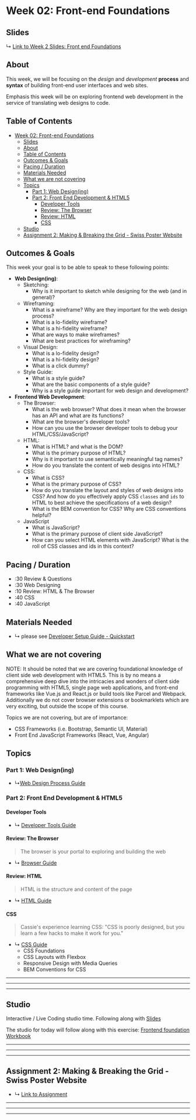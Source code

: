 # Week 02: Front-end Foundations

## Slides


↳ [Link to Week 2 Slides: Front end Foundations](#)

## About

This week, we will be focusing on the *design* and *development* **process** and **syntax** of building front-end user
interfaces and web sites.

Emphasis this week will be on exploring frontend web development in the service of translating web designs to code.

## Table of Contents

- [Week 02: Front-end Foundations](#week-02-front-end-foundations)
    - [Slides](#slides)
    - [About](#about)
    - [Table of Contents](#table-of-contents)
    - [Outcomes & Goals](#outcomes--goals)
    - [Pacing / Duration](#pacing--duration)
    - [Materials Needed](#materials-needed)
    - [What we are not covering](#what-we-are-not-covering)
    - [Topics](#topics)
        - [Part 1: Web Design(ing)](#part-1-web-designing)
        - [Part 2: Front End Development & HTML5](#part-2-front-end-development--html5)
            - [Developer Tools](#developer-tools)
            - [Review: The Browser](#review-the-browser)
            - [Review: HTML](#review-html)
            - [CSS](#css)
    - [Studio](#studio)
    - [Assignment 2: Making & Breaking the Grid - Swiss Poster Website](#assignment-2-making--breaking-the-grid---swiss-poster-website)

## Outcomes & Goals

This week your goal is to be able to speak to these following points:

* **Web Design(ing)**:
    * Sketching:
        * Why is it important to sketch while designing for the web (and in general)?
    * Wireframing:
        * What is a wireframe? Why are they important for the web design process?
        * What is a lo-fidelity wireframe?
        * What is a hi-fidelity wireframe?
        * What are ways to make wireframes?
        * What are best practices for wireframing?
    * Visual Design:
        * What is a lo-fidelity design?
        * What is a hi-fidelity design?
        * What is a click dummy?
    * Style Guide:
        * What is a style guide?
        * What are the basic components of a style guide?
        * Why is a style guide important for web design and development?
* **Frontend Web Development**:
    * The Browser:
        * What is the web browser? What does it mean when the browser has an API and what are its functions?
        * What are the browser's developer tools?
        * How can you use the browser developer tools to debug your HTML/CSS/JavaScript?
    * HTML:
        * What is HTML? and what is the DOM?
        * What is the primary purpose of HTML?
        * Why is it important to use semantically meaningful tag names?
        * How do you translate the content of web designs into HTML?
    * CSS:
        * What is CSS?
        * What is the primary purpose of CSS?
        * How do you translate the layout and styles of web designs into CSS? And how do you effectively apply CSS
          `classes` and `ids` to HTML to best achieve the specifications of a web design?
        * What is the BEM convention for CSS? Why are CSS conventions helpful?
    * JavaScript
        * What is JavaScript?
        * What is the primary purpose of client side JavaScript?
        * How can you select HTML elements with JavaScript? What is the roll of CSS classes and ids in this context?

## Pacing / Duration

- :30 Review & Questions
- :30 Web Designing
- :10 Review: HTML & The Browser
- :40 CSS
- :40 JavaScript

## Materials Needed

* ↳ please see [Developer Setup Guide - Quickstart](../guides/developer-setup-guide.md#quickstart)

## What we are not covering

NOTE: It should be noted that we are covering foundational knowledge of client side web development with HTML5. This is
by no means a comprehensive deep dive into the intricacies and wonders of client side programming with HTML5, single
page web applications, and front-end frameworks like Vue.js and React.js or build tools like Parcel and Webpack.
Additionally we do not cover browser extensions or bookmarklets which are very exciting, but outside the scope of this
course.

Topics we are not covering, but are of importance:

* CSS Frameworks (i.e. Bootstrap, Semantic UI, Material)
* Front End JavaScript Frameworks (React, Vue, Angular)

## Topics

### Part 1: Web Design(ing)

* ↳[Web Design Process Guide](../guides/web-design-process.md)

### Part 2: Front End Development & HTML5

#### Developer Tools

* ↳ [Developer Tools Guide](../guides/dev-tools.md)

#### Review: The Browser

> The browser is your portal to exploring and building the web

* ↳ [Browser Guide](../guides/browser-guide.md)

#### Review: HTML

> HTML is the structure and content of the page

* ↳ [HTML Guide](../guides/html-guide.md)

#### CSS

> Cassie's experience learning CSS: "CSS is poorly designed, but you learn a few hacks to make it work for you."

* ↳ [CSS Guide](../guides/css-guide.md)
    * CSS Foundations
    * CSS Layouts with Flexbox
    * Responsive Design with Media Queries
    * BEM Conventions for CSS

<!-- 
#### JavaScript: Part 1

> Make your things interactive with JavaScript

* ↳ [JavaScript Frontend Guide](../guides/javascript-frontend-guide.md)
  * JavaScript Foundations: ES6/ES2015, Array Methods, Object Methods
  * JavaScript and the DOM: DOM Selectors & Event Listeners/Handlers
-->

***
***
***

## Studio

Interactive / Live Coding studio time. Following along
with [Slides](https://docs.google.com/presentation/d/11Da8W8mZsNIzYfAhnVquCheoz7Mqzp7x3eE-UOWnMfU)

The studio for today will follow along with this
exercise: [Frontend foundation Workbook](https://github.com/muji786/front-end-foundations-workbook)


***
***
***

## Assignment 2: Making & Breaking the Grid - Swiss Poster Website

* ↳ [Link to Assignment](../assignments/02_assignment.md)

***
***
*** 


<!-- 
Bibliography

References

TBD

 Terms
* DOM:
  * Document Object Model
* HTML:
  * Hypertext markup language
* CSS:
  * Cascading style sheets
* BEM:
  * Block-Element-Modifier
* AJAX:
  * Asynchronous Javascript And XML
* Callback functions:
  * ...

 -->
